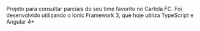 Projeto para consultar parciais do seu time favorito no Cartola FC.
Foi desenvolvido utilizando o Ionic Framework 3, que hoje utiliza TypeScript e Angular 4+
